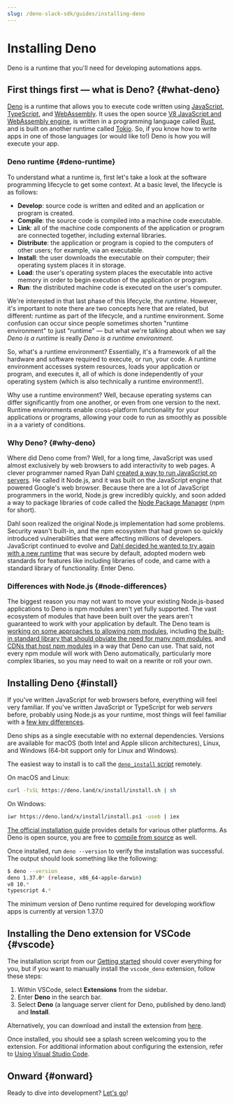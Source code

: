 ```yaml
---
slug: /deno-slack-sdk/guides/installing-deno
---
```


# Installing Deno

<PaidPlanBanner />

Deno is a runtime that you'll need for developing automations apps.

## First things first — what is Deno? {#what-deno}

[Deno](https://deno.land) is a runtime that allows you to execute code written using [JavaScript](https://developer.mozilla.org/en-US/docs/Web/JavaScript), [TypeScript](https://www.typescriptlang.org/), and [WebAssembly](https://webassembly.org/). It uses the open source [V8 JavaScript and WebAssembly engine](https://v8.dev/), is written in a programming language called [Rust](https://www.rust-lang.org/), and is built on another runtime called [Tokio](https://tokio.rs/). So, if you know how to write apps in one of those languages (or would like to!) Deno is how you will execute your app.

### Deno runtime {#deno-runtime}

To understand what a runtime is, first let's take a look at the software programming lifecycle to get some context. At a basic level, the lifecycle is as follows:

* **Develop**: source code is written and edited and an application or program is created.
* **Compile**: the source code is compiled into a machine code executable.
* **Link**: all of the machine code components of the application or program are connected together, including external libraries.
* **Distribute**: the application or program is copied to the computers of other users; for example, via an executable.
* **Install**: the user downloads the executable on their computer; their operating system places it in storage.
* **Load**: the user's operating system places the executable into active memory in order to begin execution of the application or program.
* **Run**: the distributed machine code is executed on the user's computer.

We're interested in that last phase of this lifecycle, the _runtime_. However, it's important to note there are two concepts here that are related, but different: runtime as part of the lifecycle, and a runtime environment. Some confusion can occur since people sometimes shorten "runtime environment" to just "runtime" &mdash; but what we're talking about when we say _Deno is a runtime_ is really _Deno is a runtime environment._

So, what's a runtime environment? Essentially, it's a framework of all the hardware and software required to execute, or run, your code. A runtime environment accesses system resources, loads your application or program, and executes it, all of which is done independently of your operating system (which is also technically a runtime environment!).

Why use a runtime environment? Well, because operating systems can differ significantly from one another, or even from one version to the next. Runtime environments enable cross-platform functionality for your applications or programs, allowing your code to run as smoothly as possible in a a variety of conditions.

### Why Deno? {#why-deno}

Where did Deno come from? Well, for a long time, JavaScript was used almost exclusively by web browsers to add interactivity to web pages. A clever programmer named Ryan Dahl [created a way to run JavaScript on servers](https://www.youtube.com/watch?v=ztspvPYybIY). He called it Node.js, and it was built on the JavaScript engine that powered Google's web browser. Because there are a lot of JavaScript programmers in the world, Node.js grew incredibly quickly, and soon added a way to package libraries of code called the [Node Package Manager](https://www.npmjs.com/) (npm for short).

Dahl soon realized the original Node.js implementation had some problems. Security wasn't built-in, and the npm ecosystem that had grown so quickly introduced vulnerabilities that were affecting millions of developers. JavaScript continued to evolve and [Dahl decided he wanted to try again with a new runtime](https://www.youtube.com/watch?v=M3BM9TB-8yA) that was secure by default, adopted modern web standards for features like including libraries of code, and came with a standard library of functionality. Enter Deno.

### Differences with Node.js {#node-differences}

The biggest reason you may not want to move your existing Node.js-based applications to Deno is npm modules aren't yet fully supported. The vast ecosystem of modules that have been built over the years aren't guaranteed to work with your application by default. The Deno team is [working on some approaches to allowing npm modules](https://deno.land/manual@v1.12.2/npm_nodejs), including [the built-in standard library that should obviate the need for many npm modules](https://deno.land/manual@v1.12.2/npm_nodejs/std_node.md), and [CDNs that host npm modules](https://deno.land/manual@v1.12.2/npm_nodejs/cdns.md) in a way that Deno can use. That said, not every npm module will work with Deno automatically, particularly more complex libaries, so you may need to wait on a rewrite or roll your own.

## Installing Deno {#install}

If you've written JavaScript for web browsers before, everything will feel very familiar. If you've written JavaScript or TypeScript for web _servers_ before, probably using Node.js as your runtime, most things will feel familiar with a [few key differences](#node-differences).

Deno ships as a single executable with no external dependencies. Versions are available for macOS (both Intel and Apple silicon architectures), Linux, and Windows (64-bit support only for Linux and Windows).

The easiest way to install is to call the [`deno_install` script](https://github.com/denoland/deno_install) remotely.

On macOS and Linux:

```bash
curl -fsSL https://deno.land/x/install/install.sh | sh
```

On Windows:

```bash
iwr https://deno.land/x/install/install.ps1 -useb | iex
```

[The official installation guide](https://deno.land/manual/getting_started/installation) provides details for various other platforms. As Deno is open source, you are free to [compile from source](https://deno.land/manual/contributing/building_from_source) as well.

Once installed, run `deno --version` to verify the installation was successful. The output should look something like the following:

```bash
$ deno --version
deno 1.37.0* (release, x86_64-apple-darwin)
v8 10.*
typescript 4.*
```

The minimum version of Deno runtime required for developing workflow apps is currently at version 1.37.0

## Installing the Deno extension for VSCode {#vscode}

The installation script from our [Getting started](/deno-slack-sdk/guides/getting-started#install-cli) should cover everything for you, but if you want to manually install the `vscode_deno` extension, follow these steps:

1. Within VSCode, select **Extensions** from the sidebar.
1. Enter **Deno** in the search bar.
1. Select **Deno** (a language server client for Deno, published by deno.land) and **Install**.

Alternatively, you can download and install the extension from [here](https://marketplace.visualstudio.com/items?itemName=denoland.vscode-deno).

Once installed, you should see a splash screen welcoming you to the extension. For additional information about configuring the extension, refer to [Using Visual Studio Code](https://docs.deno.com/runtime/manual/references/vscode_deno).

## Onward {#onward}

Ready to dive into development? [Let's go](/deno-slack-sdk/guides/developing-with-deno)!